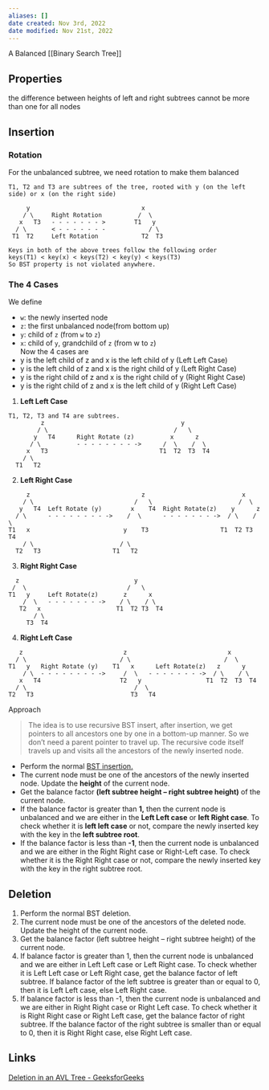 ```yaml
---
aliases: []
date created: Nov 3rd, 2022
date modified: Nov 21st, 2022
---
```

A Balanced [[Binary Search Tree]]

## Properties
the difference between heights of left and right subtrees cannot be more than one for all nodes

## Insertion

### Rotation
For the unbalanced subtree, we need rotation to make them balanced

```
T1, T2 and T3 are subtrees of the tree, rooted with y (on the left side) or x (on the right side)     
      
     y                               x
    / \     Right Rotation          /  \
   x   T3   - - - - - - - >        T1   y 
  / \       < - - - - - - -            / \
 T1  T2     Left Rotation            T2  T3
 
Keys in both of the above trees follow the following order 
keys(T1) < key(x) < keys(T2) < key(y) < keys(T3)
So BST property is not violated anywhere.
```

### The 4 Cases
We define
- `w`: the newly inserted node  
- `z`: the first unbalanced node(from bottom up)  
- `y`: child of `z` (from `w` to `z`)  
- `x`: child of `y`, grandchild of `z` (from w to `z`)  
Now the 4 cases are
- y is the left child of z and x is the left child of y (Left Left Case) 
- y is the left child of z and x is the right child of y (Left Right Case) 
- y is the right child of z and x is the right child of y (Right Right Case) 
- y is the right child of z and x is the left child of y (Right Left Case)

1. **Left Left Case**

```
T1, T2, T3 and T4 are subtrees.
         z                                      y 
        / \                                   /   \
       y   T4      Right Rotate (z)          x      z
      / \          - - - - - - - - ->      /  \    /  \ 
     x   T3                               T1  T2  T3  T4
    / \
  T1   T2
```

2. **Left Right Case**

```
     z                               z                           x
    / \                            /   \                        /  \ 
   y   T4  Left Rotate (y)        x    T4  Right Rotate(z)    y      z
  / \      - - - - - - - - ->    /  \      - - - - - - - ->  / \    / \
T1   x                          y    T3                    T1  T2 T3  T4
    / \                        / \
  T2   T3                    T1   T2
```

3. **Right Right Case**

```
  z                                y
 /  \                            /   \ 
T1   y     Left Rotate(z)       z      x
    /  \   - - - - - - - ->    / \    / \
   T2   x                     T1  T2 T3  T4
       / \
     T3  T4
```

4. **Right Left Case**

```
   z                            z                            x
  / \                          / \                          /  \ 
T1   y   Right Rotate (y)    T1   x      Left Rotate(z)   z      y
    / \  - - - - - - - - ->     /  \   - - - - - - - ->  / \    / \
   x   T4                      T2   y                  T1  T2  T3  T4
  / \                              /  \
T2   T3                           T3   T4
```

Approach
> The idea is to use recursive BST insert, after insertion, we get pointers to all ancestors one by one in a bottom-up manner. So we don’t need a parent pointer to travel up. The recursive code itself travels up and visits all the ancestors of the newly inserted node.

- Perform the normal [BST insertion.](https://www.geeksforgeeks.org/binary-search-tree-set-1-search-and-insertion/) 
- The current node must be one of the ancestors of the newly inserted node. Update the **height** of the current node. 
- Get the balance factor **(left subtree height – right subtree height)** of the current node. 
- If the balance factor is greater than **1,** then the current node is unbalanced and we are either in the **Left Left case** or **left Right case**. To check whether it is **left left case** or not, compare the newly inserted key with the key in the **left subtree root**. 
- If the balance factor is less than **-1**, then the current node is unbalanced and we are either in the Right Right case or Right-Left case. To check whether it is the Right Right case or not, compare the newly inserted key with the key in the right subtree root.

## Deletion
1. Perform the normal BST deletion. 
2. The current node must be one of the ancestors of the deleted node. Update the height of the current node. 
3. Get the balance factor (left subtree height – right subtree height) of the current node. 
4. If balance factor is greater than 1, then the current node is unbalanced and we are either in Left Left case or Left Right case. To check whether it is Left Left case or Left Right case, get the balance factor of left subtree. If balance factor of the left subtree is greater than or equal to 0, then it is Left Left case, else Left Right case. 
5. If balance factor is less than -1, then the current node is unbalanced and we are either in Right Right case or Right Left case. To check whether it is Right Right case or Right Left case, get the balance factor of right subtree. If the balance factor of the right subtree is smaller than or equal to 0, then it is Right Right case, else Right Left case.

## Links
[Deletion in an AVL Tree - GeeksforGeeks](https://www.geeksforgeeks.org/deletion-in-an-avl-tree/)
